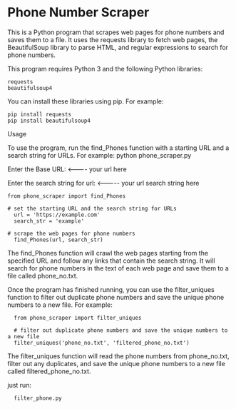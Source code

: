# Phone Number Scraper

This is a Python program that scrapes web pages for phone numbers and saves them to a file. It uses the requests library to fetch web pages, the BeautifulSoup library to parse HTML, and regular expressions to search for phone numbers.


This program requires Python 3 and the following Python libraries:

    requests
    beautifulsoup4

You can install these libraries using pip. For example:

    pip install requests
    pip install beautifulsoup4

Usage

To use the program, run the find_Phones function with a starting URL and a search string for URLs. For example:
  python phone_scraper.py 

Enter the Base URL:  <---- your url here

Enter the search string for url:   <----- your url search string here
  
  
    from phone_scraper import find_Phones

    # set the starting URL and the search string for URLs
      url = 'https://example.com'
      search_str = 'example'

    # scrape the web pages for phone numbers
      find_Phones(url, search_str)

The find_Phones function will crawl the web pages starting from the specified URL and follow any links that contain the search string. It will search for phone numbers in the text of each web page and save them to a file called phone_no.txt.

Once the program has finished running, you can use the filter_uniques function to filter out duplicate phone numbers and save the unique phone numbers to a new file. For example:

      from phone_scraper import filter_uniques

      # filter out duplicate phone numbers and save the unique numbers to a new file
      filter_uniques('phone_no.txt', 'filtered_phone_no.txt')

The filter_uniques function will read the phone numbers from phone_no.txt, filter out any duplicates, and save the unique phone numbers to a new file called filtered_phone_no.txt.

just run:
      
      filter_phone.py
